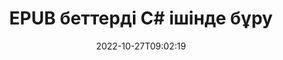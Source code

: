 ---
############################# Static ############################
layout: "auto-gen-merger"
date: 2022-10-27T09:02:19
draft: false
otherformats: pdf xps tex

############################# Head ############################
head_title: "EPUB беттерді C# ішінде бұру – 90, 180, 270 бұрышта бұру"
head_description: "Құжаттарды біріктіру API арқылы EPUB файлының арнайы немесе барлық құжат беттерін 90, 180, 270 бұру бұрышына бұрыңыз."

############################# Header ############################
title: "EPUB беттерді C# ішінде бұру"
description: "EPUB беттерді .NET кодының бірнеше жолымен айналдырыңыз."
bg_image: "https://cms.admin.containerize.com/templates/aspose/App_Themes/V3/images/bg/header1.png"
bg_overlay: false
button:
    enable: true
    icon: "fas fa-arrow-down"
    label: "Тегін сынақ нұсқасын жүктеп алыңыз"
    link: "https://downloads.groupdocs.com/merger/net"

############################# SubMenu ############################
submenu:
    enable: true

    left:
        img_alt: "GroupDocs.Merger for .NET"
        image: "https://cms.admin.containerize.com/templates/groupdocs/images/product-logos/90x90-noborder/groupdocs-merger-net.png"
        product: "GroupDocs.Merger"
        platform: ".NET"

    middle:
        button:

            # button loop
            - link: "https://apireference.groupdocs.com/merger/net"
              text: "API анықтамасы"

            # button loop
            - link: "https://github.com/groupdocs-merger"
              text: "Код мысалдары"

            # button loop
            - link: "https://products.groupdocs.app/merger/family"
              text: "Тікелей демонстрациялар"

            # button loop
            - link: "https://purchase.groupdocs.com/pricing/merger/net"
              text: "Баға белгілеу"

    right:
        link_download: "https://downloads.groupdocs.com/merger"
        link_learn: "https://docs.groupdocs.com/merger/net"
        link_buy: "https://purchase.groupdocs.com"

############################# About ############################
about:
    enable: true
    title: "GroupDocs.Merger for .NET API туралы"
    content: |
        [GroupDocs.Merger for .NET](/kk/merger/net/) PDF, Microsoft Office (Word, Excel, PowerPoint) сияқты кең ауқымды құжат пішімдерін қауіпсіз біріктіру және бөлу үшін қарапайым шешімді ұсынады. , OneNote), OpenDocument, HTML, кескіндер және .NET қолданбаларындағы басқалар. Кодтың бірнеше жолын қосу арқылы құжаттардағы беттердің бағытын жылжыту, жою, бұру, ауыстыру, шығарып алу немесе өзгерту сияқты бірнеше құжат операцияларын орындаңыз. Құжаттарды біріктіретін API сонымен қатар құжат құрылымын, пішімдеу мен беттегі мазмұнды талдау үшін құжат беттерін кескін ретінде алдын ала қарауды қолдайды.
        
        GroupDocs.Merger API файл бетін айналдыру мүмкіндіктерін қажет ететін корпоративтік шешімдер үшін дұрыс таңдау болып табылады. Бұл API интерфейстеріне .NET Framework, .NET Standard, .NET Core, Mono қоса алғанда, барлық негізгі операциялық жүйелер мен платформаларда жақсы қолдау көрсетіледі.

############################# Steps ############################
steps:
    enable: true
    title_left: ".NET ішіндегі EPUB файл бетін бұру"
    content_left: |
        [GroupDocs.Merger for .NET](/kk/merger/net/) C# әзірлеушілеріне EPUB файлындағы кейбір нақты немесе барлық беттерді 90 градусқа бұруды жеңілдетеді. , Бірнеше оңай қадамдарды орындау арқылы 180 немесе 270 айналу бұрышы.
        
        * **RotateOptions** параметрін қажетті бұру бұрышымен және бет нөмірлерімен инициализациялаңыз.
        * **Merger** жаңа данасын жасаңыз және бастапқы құжат жолын конструктор параметрі ретінде өткізіңіз.
        * **RotatePages** қоңырау шалыңыз және **RotateOptions** нысанын өткізіңіз.
        * **Save** дегенге қоңырау шалып, нәтиже құжатын сақтау үшін файл жолын көрсетіңіз.

    title_right: "Жүйе талаптары"
    content_right: |
        GroupDocs.Merger for .NET API интерфейстеріне барлық негізгі платформалар мен операциялық жүйелерде қолдау көрсетіледі. Төмендегі кодты орындамас бұрын, жүйеде келесі алғышарттар орнатылғанына көз жеткізіңіз.

        * Операциялық жүйелер: Microsoft Windows, Linux, MacOS
        * Әзірлеу орталары: Visual Studio, Xamarin, MonoDevelop
        * Фреймворктер: .NET Framework, .NET Standard, .NET Core, Mono
        * GroupDocs.Merger for .NET соңғы нұсқасын [NuGet](https://www.nuget.org/packages/groupdocs.merger) ішінен жүктеп алыңыз.
         
    code: |
     {{% merger/additional-styles %}}
     {{< merger/code-merger title="C# мысал кодын пайдаланып EPUB файл бетін қалай бұруға болады">}}

        ```csharp    
        // GroupDocs.Merger API арқылы EPUB файл бетін айналдырыңыз
        // Бұру бұрышын және бұрылатын бет нөмірлерін көрсету үшін RotateOptions сыныбын инициализациялаңыз
        RotateOptions rotateOptions = new RotateOptions(RotateMode.Rotate180, new int[] { 2, 3 });

        // EPUB кіріс құжатымен бірігуді іске қосыңыз
        using (Merger merger = new Merger("input.epub"))
          {
            // RotatePages әдісіне қоңырау шалыңыз және оған RotateOptions нысанын беріңіз
            merger.RotatePages(rotateOptions);
    
            // Сақтау әдісіне қоңырау шалыңыз және шығыс құжатты сақтау үшін қажетті файл жолын өткізіңіз
            merger.Save("output.epub");
          }
        ```
     {{< /merger/code-merger >}}

############################# Demos ############################
demos:
    enable: true
    title: "Тікелей демонстрациялар - EPUB файл беттерін желіде айналдырыңыз"
    content: |
       EPUB файл бетін дәл қазір [GroupDocs.Merger Live Demos](https://products.groupdocs.app/splitter/rotate-pages/epub) веб-сайтына айналдырыңыз.
       Тікелей демонстрацияның келесі артықшылықтары бар.
        
############################# About Formats ############################
about_formats:
    enable: true

############################# More Formats ############################
more_formats:
    enable: true
    title: "Басқа құжат пішімдерінің беттерін бұру"
    content: |
        .NET файл пішімдері мен кескіндерге арналған біріктіру және бөлу API құжаттары. Төменде көрсетілгендей кейбір танымал файл пішімдерін айналдырыңыз.

############################# Back to top ###############################
back_to_top:
    enable: true
---